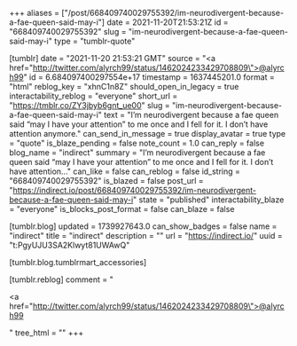 +++
aliases = ["/post/668409740029755392/im-neurodivergent-because-a-fae-queen-said-may-i"]
date = 2021-11-20T21:53:21Z
id = "668409740029755392"
slug = "im-neurodivergent-because-a-fae-queen-said-may-i"
type = "tumblr-quote"

[tumblr]
date = "2021-11-20 21:53:21 GMT"
source = "<a href=\"http://twitter.com/alyrch99/status/1462024233429708809\">@alyrch99</a>"
id = 6.684097400297554e+17
timestamp = 1637445201.0
format = "html"
reblog_key = "xhnC1n8Z"
should_open_in_legacy = true
interactability_reblog = "everyone"
short_url = "https://tmblr.co/ZY3jbyb6gnt_ue00"
slug = "im-neurodivergent-because-a-fae-queen-said-may-i"
text = "I’m neurodivergent because a fae queen said “may I have your attention” to me once and I fell for it. I don’t have attention anymore."
can_send_in_message = true
display_avatar = true
type = "quote"
is_blaze_pending = false
note_count = 1.0
can_reply = false
blog_name = "indirect"
summary = "I’m neurodivergent because a fae queen said “may I have your attention” to me once and I fell for it. I don’t have attention..."
can_like = false
can_reblog = false
id_string = "668409740029755392"
is_blazed = false
post_url = "https://indirect.io/post/668409740029755392/im-neurodivergent-because-a-fae-queen-said-may-i"
state = "published"
interactability_blaze = "everyone"
is_blocks_post_format = false
can_blaze = false

[tumblr.blog]
updated = 1739927643.0
can_show_badges = false
name = "indirect"
title = "indirect"
description = ""
url = "https://indirect.io/"
uuid = "t:PgyUJU3SA2Klwyt81UWAwQ"

[tumblr.blog.tumblrmart_accessories]

[tumblr.reblog]
comment = "<p><a href=\"http://twitter.com/alyrch99/status/1462024233429708809\">@alyrch99</a></p>"
tree_html = ""
+++
